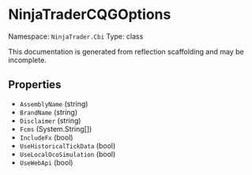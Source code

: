 # NinjaTraderCQGOptions

Namespace: `NinjaTrader.Cbi`
Type: class

This documentation is generated from reflection scaffolding and may be incomplete.

## Properties
- `AssemblyName` (string)
- `BrandName` (string)
- `Disclaimer` (string)
- `Fcms` (System.String[])
- `IncludeFx` (bool)
- `UseHistoricalTickData` (bool)
- `UseLocalOcoSimulation` (bool)
- `UseWebApi` (bool)
